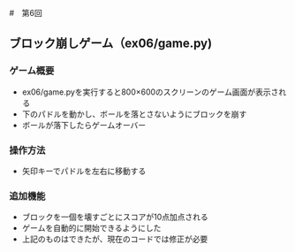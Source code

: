 #　第6回
## ブロック崩しゲーム（ex06/game.py)
### ゲーム概要
- ex06/game.pyを実行すると800×600のスクリーンのゲーム画面が表示される
- 下のパドルを動かし、ボールを落とさないようにブロックを崩す
- ボールが落下したらゲームオーバー
### 操作方法
- 矢印キーでパドルを左右に移動する
### 追加機能
- ブロックを一個を壊すごとにスコアが10点加点される
- ゲームを自動的に開始できるようにした
- 上記のものはできたが、現在のコードでは修正が必要